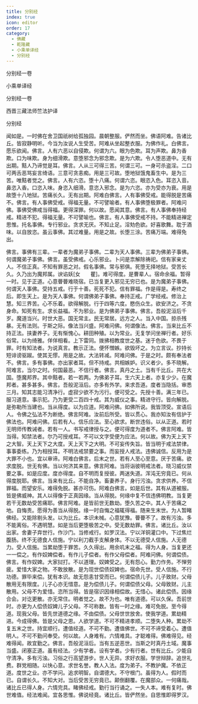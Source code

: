 ```yaml
---
title: 分别经
index: true
icon: editor
order: 17
category:
  - 佛藏
  - 乾隆藏
  - 小乘单译经
  - 分别经
---
```


分别经一卷  

小乘单译经  

分别经一卷  

西晋三藏法师竺法护译  

分别经  

闻如是。一时佛在舍卫国祇树给孤独园。晨朝整服。俨然而坐。佛语阿难。告诸比丘。皆寂静明听。今当为汝说人生受苦。阿难从坐起整衣服。为佛作礼。白佛言。愿乐欲闻。佛言。人有六恶以自侵欺。何谓为六。眼为色欺。耳为声欺。鼻为香欺。口为味欺。身为细滑欺。意堕邪念为邪念欺。是为六欺。令人堕恶道中。无有出期。黠人乃谛觉是耳。佛言。人从三可得三苦。何谓三可。一身可杀盗淫。二口可两舌恶骂妄言绮语。三意可贪恚痴。用是三可故。堕地狱饿鬼畜生中。是为三苦。唯黠者觉之。佛言。人有六恣。堕十八痛。何谓六恣。眼恣入色。耳恣入音。鼻恣入香。口恣入味。身恣入细滑。意恣入邪念。是为六恣。亦为受亦为衰。用是故堕十八地狱。苦痛长久。无有出期。阿难白佛言。人有事佛受戒。能得脱是苦痛不。佛言。有人事佛受戒。得福无量。不可譬喻者。有人事佛堕极罪者。阿难问佛。事佛受佛戒当得福。更得深罪。何以故。愿闻其意。佛言。有人事佛奉持经戒。精进不犯。得福无量。不可譬喻也。佛言。有人事佛受戒不持。不能精进禅定思惟。托名事佛。专行邪业。贪求无厌。不知止足。淫劮色欲。好喜歌舞。耽于酒味。以自放恣。虽云事佛。其过难量。用是之故。长堕三涂。苦痛万端。难得免出。  

佛言。事佛有三辈。一辈者为魔弟子事佛。二辈为天人事佛。三辈为佛弟子事佛。何谓魔弟子事佛。佛言。虽受佛戒。心乐邪业。卜问是祟解除祷祀。信有家亲丈人。不信正真。不知有罪恶之对。假名事佛。常与邪俱。死堕无择地狱。受苦长久。久乃出为魔邦属。谀谄妖[女　　瞿]。难可得度。是曹辈人。宿命余福。暂得一时。见于正道。心意瞢瞢难晓宿。已当复更入邪见无穷已也。是为魔弟子事佛。何谓天人事佛。受持五戒。行于十善。死死不犯。信有罪福。作是得是。寿终之后。即生天上。是为天人事佛。何谓佛弟子事佛。奉持正戒。广学经戒。修治上慧。知三界苦。心不乐着。欲得解脱。行于四等六度。愍伤众生。欲安济之。不贪身命。知死有生。求长益福。不为邪业。是为佛弟子事佛。佛言。吾般泥洹后千岁。魔道当兴。时世大恶。国无常主。民无常居。远方之人。当入中国。掠杀残暴。无有法则。于斯之际。像法当兴盛。阿难问佛。何谓像法。佛言。当来比丘不持正法。挟妻养子。无有惭愧心。耕田种殖。以为常业。无复学问坐禅行者。好乐俗常。以为绮雅。佯佯相看。上下雷同。拨拂相教度世之基。迷于色欲。不畏于罪。时有知法者。为说真言。教示正法。便怀憎嫉。欲毁坏之。为立言议。抄持长短诽谤驱踧。使其无憀。用是之故。大法转减。阿难问佛。于是之时。颇有奉法者不。佛言。多有事佛。亦出家者耳。但不持戒。共相嫉妒。识义者少。多不晓解。阿难言。当尔之时。何国最恶。不信行者。佛言。真丹之土。当有千比丘。共在大国。堕魔邦界。其中黠者。若一若两。为佛弟子耳。生六天上者。亦复少少。在魔邦者。甚多甚多。佛言。吾般泥洹后。亦多有外学。来求吾道。度者当隐括。审悉三月。知其志能习清净行。虚寂少欲不为污行。便可受之。先授十善。满三年已。服习道意。事示犯。乃为更受二百四十戒。其为威仪之事。精进守行。皆向解脱。是弥勒所当建也。当从得度。以为应道。阿难问佛。如佛所说。我皆顶受。宣语后人。令佛之弘法不为断绝。佛言阿难。汝前后所受。皆以贯心。我亦知汝有信护于佛法也。阿难问佛。后若有人。信乐应法。至心欲求。断世违俗。以从正道。若时无明师传教诫者。若有一人。书写戒律授与之。便可得度为道者不。佛言阿难。皆当得。知禁法者。尔乃可授戒耳。不可以文字受便为应法。何以故。佛为天上天下之大智。天上天下之大度。天上天下之大明。不可妄传失旨。皆当明于戒法禁律。事事委练。乃为相授耳。不明法戒禁要之事。而妄授人戒法。违佛诚信。反用为是大罪不小也。宜以审谛。阿难白佛言。后末之世。若有人至心至意。厌于苦痛。欲求度脱。世无有佛。当以何济其来意。佛言阿难。当将诣彼明戒法者。晓习威仪禁要之事。如是应度。度亦得度。自不明而复授彼。两迷失道。浑沌无穷竟已。何从得度脱耶。佛言。当来有比丘。不能自净。畜妻养子。身行污浊。贪求供养。不信罪福。而望安乐。难得免脱。甚亦可伤。阿难白佛言。如是后世。其有从道被服。皆是佛威神。其人以得像于正真因缘。当从得脱。何缘中复不信违佛明教。当复更若干无数劫受苦痛耶。佛言阿难。是皆前世无数劫。堕久苦之中。其人于苦痛之地。自悔责。愿得为善当从得脱。缘一时自悔之福辄得福。随来生末世。为人暂睹佛经。又能除剔头发。以为比丘。本识未械。心意犹豫。瞢瞢不了。故有污浊。多不能离俗。不遇明慧。如是当后更堕极苦之中。受无数劫罪。佛言。诸比丘。汝以出家。舍妻子弃世行。作沙门。当修戒行。如罗汉法。宁以洋铜灌口中。下过焦烂腹肠。终不无德食人信施。宁以利刀截手支解身体。不以无德受人信施。人无德力。受人信施。当累劫堕于罪苦。久久得出。用余叽末之福。得为人身。当复更还一一偿之。有作奴婢偿者。有作儿子偿者。有作父母偿者。阿难问佛。何谓偿债。佛言。有作奴婢。大家挝打。不以道理。奴婢受之。无有怨心。勤力作务。不惮劳疲。爱惜大家之物。不敢放散。是为现世偿债奴婢也。宿命先世。受人信施。不行功德。罪毕来偿。犹有本识。故无怨恚甘受而已。何谓偿债儿子。儿子致财。父母散用无有限度。儿子心亦无惜意。是为偿债儿子。何谓偿债父母。父母致财。儿主散用。父母不为爱惜。恣所当得。皆是宿识因缘相偿故。无惜心。诸此偿债。因缘合会。对讫更散。亦无常住。明者觉之。故不为也。唯有道德。可以久保。吾前世时。亦更为人偿债奴婢儿子父母。不可称数。皆有一时之缘。难可免脱。至今得道。现我父母。皆先世道德之缘。不由偿债。父母世世放舍。使我学道。累劫精进。今成得佛。皆是父母之恩。人欲学道。不可不精进孝顺。二堕失人种。累劫不复五末之世。持宜顺行。遭值经道。不可不勤。遭值佛世。不可不谛受着心。遭值明人。不可不勤问奉受。何以故。人身难有。六情难具。才聪难得。佛难得见。经难得闻。故宜勤之。佛言。吾般泥洹后。当有五逆恶世。当斯之时真丹土域。魔事当盛。闭塞正道。虽有经法。少有学者。设有学者。少有行者。世有比丘。少能自守清净。多有污浊。习俗之行高望游步。世人无异。求好衣服。学世辩辞。追世礼费。群党相随。以快心意。求世名誉。教人入法。度为弟子。不教护魔。不依正道。度世之业。亦不学问。追求明智。自谓德大。不守根门。虽得为人。假时而已。自谓长久。不知大对。当后受苦无穷竟已。颠倒翻覆。在魔部众。一何痛哉。诸比丘已得人身。六情完具。睹佛经戒。勤行当行诵之。一失人本。难有复时。佛世难值。经法难闻。宜各思惟。佛说经竟。诸比丘。皆俨然坐。自思惟即得罗汉。  
